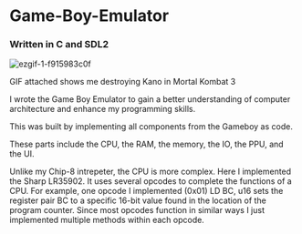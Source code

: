 # Game-Boy-Emulator
### Written in C and SDL2


![ezgif-1-f915983c0f](https://github.com/user-attachments/assets/4c8b1b3b-d28a-49da-a8d7-aa0eba2e9790)

GIF attached shows me destroying Kano in Mortal Kombat 3


I wrote the Game Boy Emulator to gain a better understanding of computer architecture and enhance my programming skills.

This was built by implementing all components from the Gameboy as code.

These parts include the CPU, the RAM, the memory, the IO, the PPU, and the UI. 

Unlike my Chip-8 intrepeter, the CPU is more complex. Here I implemented the Sharp LR35902. It uses several opcodes to complete the functions of a CPU. For example, one opcode I implemented (0x01) LD BC, u16 sets the register pair BC to a specific 16-bit value found in the location of the program counter. Since most opcodes function in similar ways I just implemented multiple methods within each opcode.


